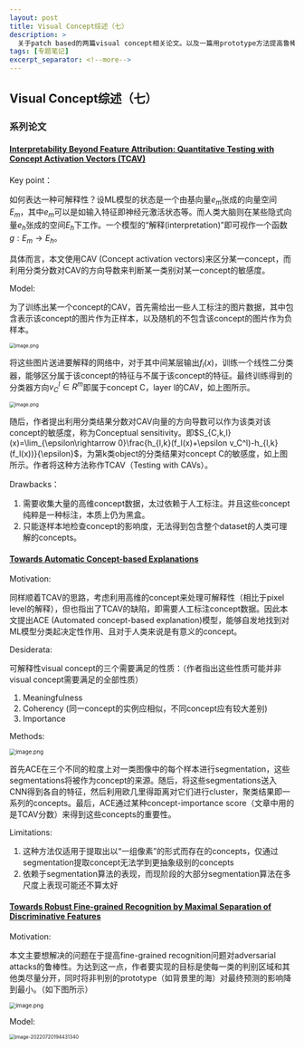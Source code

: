 ```yaml
---
layout: post
title: Visual Concept综述（七）
description: >
  关于patch based的两篇visual concept相关论文。以及一篇用prototype方法提高鲁棒性的论文。
tags: [专题笔记]
excerpt_separator: <!--more-->
---
```


## Visual Concept综述（七）

### 系列论文

#### [Interpretability Beyond Feature Attribution: Quantitative Testing with Concept Activation Vectors (TCAV)]()

Key point：

如何表达一种可解释性？设ML模型的状态是一个由基向量$e_m$张成的向量空间$E_m$，其中$e_m$可以是如输入特征即神经元激活状态等。而人类大脑则在某些隐式向量$e_h$张成的空间$E_h$下工作。一个模型的“解释(interpretation)”即可视作一个函数$g: E_m\rightarrow E_h$。

具体而言，本文使用CAV (Concept activation vectors)来区分某一concept，而利用分类分数对CAV的方向导数来判断某一类别对某一concept的敏感度。

<!--more-->

Model:

为了训练出某一个concept的CAV，首先需给出一些人工标注的图片数据，其中包含表示该concept的图片作为正样本，以及随机的不包含该concept的图片作为负样本。

<img src="http://tva1.sinaimg.cn/large/008u1Mkqly1h4den3km3gj30j209qq5e.jpg" alt="image.png" style="zoom:60%;" />

将这些图片送进要解释的网络中，对于其中间某层输出$f_l(x)$，训练一个线性二分类器，能够区分属于该concept的特征与不属于该concept的特征。最终训练得到的分类器方向$v_C^l\in R^m$即属于concept C，layer l的CAV，如上图所示。

<img src="http://tva1.sinaimg.cn/large/008u1Mkqly1h4derebi6nj30ao08xwfj.jpg" alt="image.png" style="zoom:60%;" />

随后，作者提出利用分类结果分数对CAV向量的方向导数可以作为该类对该concept的敏感度，称为Conceptual sensitivity。即$S_{C,k,l}(x)=\lim_{\epsilon\rightarrow 0}\frac{h_{l,k}(f_l(x)+\epsilon v_C^l)-h_{l,k}(f_l(x))}{\epsilon}$，为第k类object的分类结果对concept C的敏感度，如上图所示。作者将这种方法称作TCAV（Testing with CAVs）。

Drawbacks：

1. 需要收集大量的高维concept数据，太过依赖于人工标注。并且这些concept纯粹是一种标注，本质上仍为黑盒。
2. 只能逐样本地检查concept的影响度，无法得到包含整个dataset的人类可理解的concepts。

#### [Towards Automatic Concept-based Explanations]()

Motivation:

同样顺着TCAV的思路，考虑利用高维的concept来处理可解释性（相比于pixel level的解释），但也指出了TCAV的缺陷，即需要人工标注concept数据。因此本文提出ACE (Automated concept-based explanation)模型，能够自发地找到对ML模型分类起决定性作用、且对于人类来说是有意义的concept。

Desiderata:

可解释性visual concept的三个需要满足的性质：（作者指出这些性质可能并非visual concept需要满足的全部性质）

1. Meaningfulness
2. Coherency (同一concept的实例应相似，不同concept应有较大差别)
3. Importance

Methods:

<img src="http://tva1.sinaimg.cn/large/008u1Mkqly1h4di34a04oj30q5094te3.jpg" alt="image.png" style="zoom:70%;" />

首先ACE在三个不同的粒度上对一类图像中的每个样本进行segmentation，这些segmentations将被作为concept的来源。随后，将这些segmentations送入CNN得到各自的特征，然后利用欧几里得距离对它们进行cluster，聚类结果即一系列的concepts。最后，ACE通过某种concept-importance score（文章中用的是TCAV分数）来得到这些concepts的重要性。

Limitations:

1. 这种方法仅适用于提取出以“一组像素”的形式而存在的concepts，仅通过segmentation提取concept无法学到更抽象级别的concepts
2. 依赖于segmentation算法的表现，而现阶段的大部分segmentation算法在多尺度上表现可能还不算太好

#### [Towards Robust Fine-grained Recognition by Maximal Separation of Discriminative Features]()

Motivation:

本文主要想解决的问题在于提高fine-grained recognition问题对adversarial attacks的鲁棒性。为达到这一点，作者要实现的目标是使每一类的判别区域和其他类尽量分开，同时将非判别的prototype（如背景里的海）对最终预测的影响降到最小。（如下图所示）

<img src="http://tva1.sinaimg.cn/large/008u1Mkqly1h4dmjo1qbaj30nt0a7tc0.jpg" alt="image.png" style="zoom:70%;" />

Model:

<img src="C:\Users\lenovo\AppData\Roaming\Typora\typora-user-images\image-20220720194431340.png" alt="image-20220720194431340" style="zoom:60%;" />

